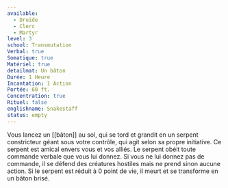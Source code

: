 ```yaml
---
available:
  - Druide
  - Clerc
  - Martyr
level: 3
school: Transmutation
Verbal: true
Somatique: true
Matériel: true
detailmat: Un bâton
Durée: 1 Heure
Incantation: 1 Action
Portée: 60 ft.
Concentration: true
Rituel: false
englishname: Snakestaff
status: empty
---
```

Vous lancez un [[bâton]] au sol, qui se tord et grandit en un serpent constricteur géant sous votre contrôle, qui agit selon sa propre initiative. Ce serpent est amical envers vous et vos alliés. Le serpent obéit toute commande verbale que vous lui donnez. Si vous ne lui donnez pas de commande, il se défend des créatures hostiles mais ne prend sinon aucune action. Si le serpent est réduit à 0 point de vie, il meurt et se transforme en un bâton brisé.
